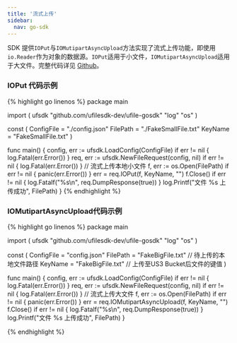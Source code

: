 ```yaml
---  
title: '流式上传'
sidebar:
  nav: go-sdk
---
```



SDK 提供`IOPut`与`IOMutipartAsyncUpload`方法实现了流式上传功能，即使用`io.Reader`作为对象的数据源。`IOPut`适用于小文件，`IOMutipartAsyncUpload`适用于大文件。完整代码详见 [Github](https://github.com/ufilesdk-dev/ufile-gosdk/blob/master/io.go)。

### IOPut 代码示例

<div class="copyable" markdown="1">

{% highlight go linenos %}
package main

import (
	ufsdk "github.com/ufilesdk-dev/ufile-gosdk"
	"log"
	"os"
)

const (
	ConfigFile = "./config.json"
	FilePath = "./FakeSmallFile.txt"
	KeyName = "FakeSmallFile.txt"
)

func main() {
	config, err := ufsdk.LoadConfig(ConfigFile)
	if err != nil {
		log.Fatal(err.Error())
	}
	req, err := ufsdk.NewFileRequest(config, nil)
	if err != nil {
		log.Fatal(err.Error())
	}
	// 流式上传本地小文件
	f, err := os.Open(FilePath)
	if err != nil {
		panic(err.Error())
	}
	err = req.IOPut(f, KeyName, "")
	f.Close()
	if err != nil {
		log.Fatalf("%s\n", req.DumpResponse(true))
	}
	log.Printf("文件 %s 上传成功", FilePath)
}
{% endhighlight %}
</div>

### IOMutipartAsyncUpload代码示例

<div class="copyable" markdown="1">

{% highlight go linenos %}
package main

import (
	ufsdk "github.com/ufilesdk-dev/ufile-gosdk"
	"log"
	"os"
)

const (
	ConfigFile = "config.json"
	FilePath = "FakeBigFile.txt" 	// 待上传的本地文件路径
	KeyName = "FakeBigFile.txt" 	// 上传至US3 Bucket后文件的键值
)

func main() {
	config, err := ufsdk.LoadConfig(ConfigFile)
	if err != nil {
		log.Fatal(err.Error())
	}
	req, err := ufsdk.NewFileRequest(config, nil)
	if err != nil {
		log.Fatal(err.Error())
	}
	// 流式上传大文件
	f, err := os.Open(FilePath)
	if err != nil {
		panic(err.Error())
	}
	err = req.IOMutipartAsyncUpload(f, KeyName, "")
	f.Close()
	if err != nil {
		log.Fatalf("%s\n", req.DumpResponse(true))
	}
	log.Printf("文件 %s 上传成功", FilePath)
}

{% endhighlight %}
</div>

